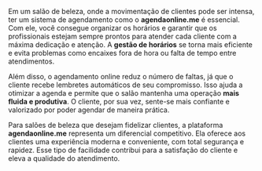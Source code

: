 Em um salão de beleza, onde a movimentação de clientes pode ser intensa, ter um sistema de agendamento como o **agendaonline.me** é essencial. Com ele, você consegue organizar os horários e garantir que os profissionais estejam sempre prontos para atender cada cliente com a máxima dedicação e atenção. A **gestão de horários** se torna mais eficiente e evita problemas como encaixes fora de hora ou falta de tempo entre atendimentos.

Além disso, o agendamento online reduz o número de faltas, já que o cliente recebe lembretes automáticos de seu compromisso. Isso ajuda a otimizar a agenda e permite que o salão mantenha uma operação **mais fluida e produtiva**. O cliente, por sua vez, sente-se mais confiante e valorizado por poder agendar de maneira prática.

Para salões de beleza que desejam fidelizar clientes, a plataforma **agendaonline.me** representa um diferencial competitivo. Ela oferece aos clientes uma experiência moderna e conveniente, com total segurança e rapidez. Esse tipo de facilidade contribui para a satisfação do cliente e eleva a qualidade do atendimento.